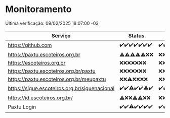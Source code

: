 # Monitoramento

Última verificação: 09/02/2025 18:07:00 -03

|Serviço|Status|Últimas 24h|
|---|---|---|
|https://github.com|<span title="2025-02-02: OK=23">✔️</span><span title="2025-02-03: OK=23">✔️</span><span title="2025-02-04: OK=23">✔️</span><span title="2025-02-05: OK=23">✔️</span><span title="2025-02-06: OK=23">✔️</span><span title="2025-02-07: OK=23">✔️</span><span title="2025-02-08: OK=21">✔️</span>|<span title="08/02/2025 19:06:00 -03 : 200">✔️</span><span title="08/02/2025 20:07:00 -03 : 200">✔️</span><span title="08/02/2025 21:43:00 -03 : 200">✔️</span><span title="08/02/2025 23:11:00 -03 : 200">✔️</span><span title="09/02/2025 00:13:00 -03 : 200">✔️</span><span title="09/02/2025 01:09:00 -03 : 200">✔️</span><span title="09/02/2025 02:08:00 -03 : 200">✔️</span><span title="09/02/2025 03:10:00 -03 : 200">✔️</span><span title="09/02/2025 04:07:00 -03 : 200">✔️</span><span title="09/02/2025 05:09:00 -03 : 200">✔️</span><span title="09/02/2025 06:07:00 -03 : 200">✔️</span><span title="09/02/2025 07:07:00 -03 : 200">✔️</span><span title="09/02/2025 08:05:00 -03 : 200">✔️</span><span title="09/02/2025 09:13:00 -03 : 200">✔️</span><span title="09/02/2025 10:10:00 -03 : 200">✔️</span><span title="09/02/2025 11:06:00 -03 : 200">✔️</span><span title="09/02/2025 12:08:00 -03 : 200">✔️</span><span title="09/02/2025 13:08:00 -03 : 200">✔️</span><span title="09/02/2025 14:06:00 -03 : 200">✔️</span><span title="09/02/2025 15:09:00 -03 : 200">✔️</span><span title="09/02/2025 16:06:00 -03 : 200">✔️</span><span title="09/02/2025 17:07:00 -03 : 200">✔️</span><span title="09/02/2025 18:07:00 -03 : 200">✔️</span>|
|https://paxtu.escoteiros.org.br|<span title="2025-02-02: OK=1, Falhas=22">⚠️</span><span title="2025-02-03: OK=4, Falhas=19">⚠️</span><span title="2025-02-04: OK=3, Falhas=20">⚠️</span><span title="2025-02-05: OK=1, Falhas=22">⚠️</span><span title="2025-02-06: OK=2, Falhas=21">⚠️</span><span title="2025-02-07: Falhas=23">❌</span><span title="2025-02-08: Falhas=21">❌</span>|<span title="08/02/2025 19:06:00 -03 : 403">❌</span><span title="08/02/2025 20:07:00 -03 : 403">❌</span><span title="08/02/2025 21:43:00 -03 : 403">❌</span><span title="08/02/2025 23:11:00 -03 : 403">❌</span><span title="09/02/2025 00:13:00 -03 : 403">❌</span><span title="09/02/2025 01:09:00 -03 : 403">❌</span><span title="09/02/2025 02:08:00 -03 : 403">❌</span><span title="09/02/2025 03:10:00 -03 : 403">❌</span><span title="09/02/2025 04:07:00 -03 : 403">❌</span><span title="09/02/2025 05:09:00 -03 : 403">❌</span><span title="09/02/2025 06:07:00 -03 : 403">❌</span><span title="09/02/2025 07:07:00 -03 : 403">❌</span><span title="09/02/2025 08:05:00 -03 : 403">❌</span><span title="09/02/2025 09:13:00 -03 : 403">❌</span><span title="09/02/2025 10:10:00 -03 : 403">❌</span><span title="09/02/2025 11:06:00 -03 : 403">❌</span><span title="09/02/2025 12:08:00 -03 : 403">❌</span><span title="09/02/2025 13:08:00 -03 : 403">❌</span><span title="09/02/2025 14:06:00 -03 : 403">❌</span><span title="09/02/2025 15:09:00 -03 : 403">❌</span><span title="09/02/2025 16:06:00 -03 : 403">❌</span><span title="09/02/2025 17:08:00 -03 : 403">❌</span><span title="09/02/2025 18:07:00 -03 : 403">❌</span>|
|https://escoteiros.org.br|<span title="2025-02-02: Falhas=23">❌</span><span title="2025-02-03: Falhas=23">❌</span><span title="2025-02-04: Falhas=23">❌</span><span title="2025-02-05: Falhas=23">❌</span><span title="2025-02-06: Falhas=23">❌</span><span title="2025-02-07: Falhas=23">❌</span><span title="2025-02-08: Falhas=21">❌</span>|<span title="08/02/2025 19:06:00 -03 : 403">❌</span><span title="08/02/2025 20:07:00 -03 : 403">❌</span><span title="08/02/2025 21:43:00 -03 : 403">❌</span><span title="08/02/2025 23:12:00 -03 : 403">❌</span><span title="09/02/2025 00:13:00 -03 : 403">❌</span><span title="09/02/2025 01:09:00 -03 : 403">❌</span><span title="09/02/2025 02:08:00 -03 : 403">❌</span><span title="09/02/2025 03:10:00 -03 : 403">❌</span><span title="09/02/2025 04:07:00 -03 : 403">❌</span><span title="09/02/2025 05:09:00 -03 : 403">❌</span><span title="09/02/2025 06:07:00 -03 : 403">❌</span><span title="09/02/2025 07:07:00 -03 : 403">❌</span><span title="09/02/2025 08:05:00 -03 : 403">❌</span><span title="09/02/2025 09:13:00 -03 : 403">❌</span><span title="09/02/2025 10:10:00 -03 : 403">❌</span><span title="09/02/2025 11:06:00 -03 : 403">❌</span><span title="09/02/2025 12:08:00 -03 : 403">❌</span><span title="09/02/2025 13:08:00 -03 : 403">❌</span><span title="09/02/2025 14:06:00 -03 : 403">❌</span><span title="09/02/2025 15:09:00 -03 : 403">❌</span><span title="09/02/2025 16:06:00 -03 : 403">❌</span><span title="09/02/2025 17:08:00 -03 : 403">❌</span><span title="09/02/2025 18:07:00 -03 : 403">❌</span>|
|https://paxtu.escoteiros.org.br/paxtu|<span title="2025-02-02: Falhas=23">❌</span><span title="2025-02-03: Falhas=23">❌</span><span title="2025-02-04: Falhas=23">❌</span><span title="2025-02-05: Falhas=23">❌</span><span title="2025-02-06: Falhas=23">❌</span><span title="2025-02-07: Falhas=23">❌</span><span title="2025-02-08: Falhas=21">❌</span>|<span title="08/02/2025 19:06:00 -03 : 403">❌</span><span title="08/02/2025 20:07:00 -03 : 403">❌</span><span title="08/02/2025 21:43:00 -03 : 403">❌</span><span title="08/02/2025 23:12:00 -03 : 403">❌</span><span title="09/02/2025 00:13:00 -03 : 403">❌</span><span title="09/02/2025 01:09:00 -03 : 403">❌</span><span title="09/02/2025 02:08:00 -03 : 403">❌</span><span title="09/02/2025 03:10:00 -03 : 403">❌</span><span title="09/02/2025 04:07:00 -03 : 403">❌</span><span title="09/02/2025 05:09:00 -03 : 403">❌</span><span title="09/02/2025 06:07:00 -03 : 403">❌</span><span title="09/02/2025 07:07:00 -03 : 403">❌</span><span title="09/02/2025 08:05:00 -03 : 403">❌</span><span title="09/02/2025 09:13:00 -03 : 403">❌</span><span title="09/02/2025 10:10:00 -03 : 403">❌</span><span title="09/02/2025 11:06:00 -03 : 403">❌</span><span title="09/02/2025 12:08:00 -03 : 403">❌</span><span title="09/02/2025 13:08:00 -03 : 403">❌</span><span title="09/02/2025 14:06:00 -03 : 403">❌</span><span title="09/02/2025 15:09:00 -03 : 403">❌</span><span title="09/02/2025 16:06:00 -03 : 403">❌</span><span title="09/02/2025 17:08:00 -03 : 403">❌</span><span title="09/02/2025 18:07:00 -03 : 403">❌</span>|
|https://paxtu.escoteiros.org.br/meupaxtu|<span title="2025-02-02: Falhas=23">❌</span><span title="2025-02-03: Falhas=23">❌</span><span title="2025-02-04: OK=1, Falhas=22">⚠️</span><span title="2025-02-05: Falhas=23">❌</span><span title="2025-02-06: Falhas=23">❌</span><span title="2025-02-07: Falhas=23">❌</span><span title="2025-02-08: Falhas=21">❌</span>|<span title="08/02/2025 19:06:00 -03 : 403">❌</span><span title="08/02/2025 20:07:00 -03 : 403">❌</span><span title="08/02/2025 21:43:00 -03 : 403">❌</span><span title="08/02/2025 23:12:00 -03 : 403">❌</span><span title="09/02/2025 00:13:00 -03 : 403">❌</span><span title="09/02/2025 01:09:00 -03 : 403">❌</span><span title="09/02/2025 02:08:00 -03 : 403">❌</span><span title="09/02/2025 03:10:00 -03 : 403">❌</span><span title="09/02/2025 04:07:00 -03 : 403">❌</span><span title="09/02/2025 05:09:00 -03 : 403">❌</span><span title="09/02/2025 06:07:00 -03 : 403">❌</span><span title="09/02/2025 07:07:00 -03 : 403">❌</span><span title="09/02/2025 08:05:00 -03 : 403">❌</span><span title="09/02/2025 09:13:00 -03 : 403">❌</span><span title="09/02/2025 10:10:00 -03 : 403">❌</span><span title="09/02/2025 11:06:00 -03 : 403">❌</span><span title="09/02/2025 12:08:00 -03 : 403">❌</span><span title="09/02/2025 13:08:00 -03 : 403">❌</span><span title="09/02/2025 14:06:00 -03 : 403">❌</span><span title="09/02/2025 15:09:00 -03 : 403">❌</span><span title="09/02/2025 16:06:00 -03 : 403">❌</span><span title="09/02/2025 17:08:00 -03 : 403">❌</span><span title="09/02/2025 18:07:00 -03 : 403">❌</span>|
|https://sigue.escoteiros.org.br/siguenacional|<span title="2025-02-02: OK=23">✔️</span><span title="2025-02-03: OK=23">✔️</span><span title="2025-02-04: OK=21, Falhas=2">⚠️</span><span title="2025-02-05: OK=23">✔️</span><span title="2025-02-06: OK=23">✔️</span><span title="2025-02-07: OK=22, Falhas=1">⚠️</span><span title="2025-02-08: OK=21">✔️</span>|<span title="08/02/2025 19:06:00 -03 : 200">✔️</span><span title="08/02/2025 20:07:00 -03 : 200">✔️</span><span title="08/02/2025 21:43:00 -03 : 200">✔️</span><span title="08/02/2025 23:12:00 -03 : 200">✔️</span><span title="09/02/2025 00:13:00 -03 : 200">✔️</span><span title="09/02/2025 01:09:00 -03 : 200">✔️</span><span title="09/02/2025 02:08:00 -03 : 200">✔️</span><span title="09/02/2025 03:10:00 -03 : 200">✔️</span><span title="09/02/2025 04:07:00 -03 : 200">✔️</span><span title="09/02/2025 05:09:00 -03 : 200">✔️</span><span title="09/02/2025 06:07:00 -03 : 200">✔️</span><span title="09/02/2025 07:07:00 -03 : 200">✔️</span><span title="09/02/2025 08:05:00 -03 : 200">✔️</span><span title="09/02/2025 09:13:00 -03 : 200">✔️</span><span title="09/02/2025 10:10:00 -03 : 200">✔️</span><span title="09/02/2025 11:06:00 -03 : 200">✔️</span><span title="09/02/2025 12:08:00 -03 : 200">✔️</span><span title="09/02/2025 13:08:00 -03 : 200">✔️</span><span title="09/02/2025 14:06:00 -03 : 200">✔️</span><span title="09/02/2025 15:09:00 -03 : 200">✔️</span><span title="09/02/2025 16:06:00 -03 : 200">✔️</span><span title="09/02/2025 17:08:00 -03 : 200">✔️</span><span title="09/02/2025 18:07:00 -03 : 200">✔️</span>|
|https://id.escoteiros.org.br/|<span title="2025-02-02: OK=2, Falhas=21">⚠️</span><span title="2025-02-03: Falhas=23">❌</span><span title="2025-02-04: Falhas=23">❌</span><span title="2025-02-05: OK=3, Falhas=20">⚠️</span><span title="2025-02-06: OK=4, Falhas=19">⚠️</span><span title="2025-02-07: Falhas=23">❌</span><span title="2025-02-08: Falhas=21">❌</span>|<span title="08/02/2025 19:06:00 -03 : 403">❌</span><span title="08/02/2025 20:07:00 -03 : 403">❌</span><span title="08/02/2025 21:43:00 -03 : 403">❌</span><span title="08/02/2025 23:12:00 -03 : 403">❌</span><span title="09/02/2025 00:13:00 -03 : 403">❌</span><span title="09/02/2025 01:09:00 -03 : 403">❌</span><span title="09/02/2025 02:08:00 -03 : 403">❌</span><span title="09/02/2025 03:10:00 -03 : 403">❌</span><span title="09/02/2025 04:07:00 -03 : 403">❌</span><span title="09/02/2025 05:09:00 -03 : 403">❌</span><span title="09/02/2025 06:07:00 -03 : 403">❌</span><span title="09/02/2025 07:07:00 -03 : 403">❌</span><span title="09/02/2025 08:05:00 -03 : 403">❌</span><span title="09/02/2025 09:13:00 -03 : 403">❌</span><span title="09/02/2025 10:10:00 -03 : 403">❌</span><span title="09/02/2025 11:06:00 -03 : 403">❌</span><span title="09/02/2025 12:08:00 -03 : 403">❌</span><span title="09/02/2025 13:08:00 -03 : 403">❌</span><span title="09/02/2025 14:06:00 -03 : 403">❌</span><span title="09/02/2025 15:09:00 -03 : 403">❌</span><span title="09/02/2025 16:06:00 -03 : 403">❌</span><span title="09/02/2025 17:08:00 -03 : 403">❌</span><span title="09/02/2025 18:07:00 -03 : 403">❌</span>|
|Paxtu Login|<span title="2025-02-02: OK=23">✔️</span><span title="2025-02-03: OK=23">✔️</span><span title="2025-02-04: OK=21, Falhas=2">⚠️</span><span title="2025-02-05: OK=23">✔️</span><span title="2025-02-06: OK=23">✔️</span><span title="2025-02-07: OK=23">✔️</span><span title="2025-02-08: OK=21">✔️</span>|<span title="08/02/2025 19:06:00 -03 : 200">✔️</span><span title="08/02/2025 20:07:00 -03 : 200">✔️</span><span title="08/02/2025 21:43:00 -03 : 200">✔️</span><span title="08/02/2025 23:12:00 -03 : 200">✔️</span><span title="09/02/2025 00:13:00 -03 : 200">✔️</span><span title="09/02/2025 01:09:00 -03 : 200">✔️</span><span title="09/02/2025 02:08:00 -03 : 200">✔️</span><span title="09/02/2025 03:10:00 -03 : 200">✔️</span><span title="09/02/2025 04:07:00 -03 : 200">✔️</span><span title="09/02/2025 05:09:00 -03 : 200">✔️</span><span title="09/02/2025 06:07:00 -03 : 200">✔️</span><span title="09/02/2025 07:07:00 -03 : 200">✔️</span><span title="09/02/2025 08:05:00 -03 : 200">✔️</span><span title="09/02/2025 09:13:00 -03 : 200">✔️</span><span title="09/02/2025 10:10:00 -03 : 200">✔️</span><span title="09/02/2025 11:06:00 -03 : 200">✔️</span><span title="09/02/2025 12:08:00 -03 : 200">✔️</span><span title="09/02/2025 13:08:00 -03 : 200">✔️</span><span title="09/02/2025 14:06:00 -03 : 200">✔️</span><span title="09/02/2025 15:09:00 -03 : 200">✔️</span><span title="09/02/2025 16:06:00 -03 : 200">✔️</span><span title="09/02/2025 17:08:00 -03 : 200">✔️</span><span title="09/02/2025 18:07:00 -03 : 200">✔️</span>|

